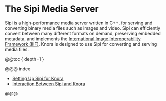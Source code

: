<!---
Copyright © 2015-2018 the contributors (see Contributors.md).

This file is part of Knora.

Knora is free software: you can redistribute it and/or modify
it under the terms of the GNU Affero General Public License as published
by the Free Software Foundation, either version 3 of the License, or
(at your option) any later version.

Knora is distributed in the hope that it will be useful,
but WITHOUT ANY WARRANTY; without even the implied warranty of
MERCHANTABILITY or FITNESS FOR A PARTICULAR PURPOSE.  See the
GNU Affero General Public License for more details.

You should have received a copy of the GNU Affero General Public
License along with Knora.  If not, see <http://www.gnu.org/licenses/>.
-->

# The Sipi Media Server

Sipi is a high-performance media server written in C++, for serving and
converting binary media files such as images and video. Sipi can
efficiently convert between many different formats on demand, preserving
embedded metadata, and implements the [International Image
Interoperability Framework (IIIF)](http://iiif.io/). Knora is designed
to use Sipi for converting and serving media files.

@@toc { depth=1 }

@@@ index

* [Setting Up Sipi for Knora](setup-sipi-for-knora.md)
* [Interaction Between Sipi and Knora](sipi-and-knora.md)

@@@
